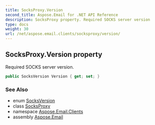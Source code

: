```yaml
---
title: SocksProxy.Version
second_title: Aspose.Email for .NET API Reference
description: SocksProxy property. Required SOCKS server version
type: docs
weight: 30
url: /net/aspose.email.clients/socksproxy/version/
---
```

## SocksProxy.Version property

Required SOCKS server version.

```csharp
public SocksVersion Version { get; set; }
```

### See Also

* enum [SocksVersion](../../socksversion/)
* class [SocksProxy](../)
* namespace [Aspose.Email.Clients](../../socksproxy/)
* assembly [Aspose.Email](../../../)


